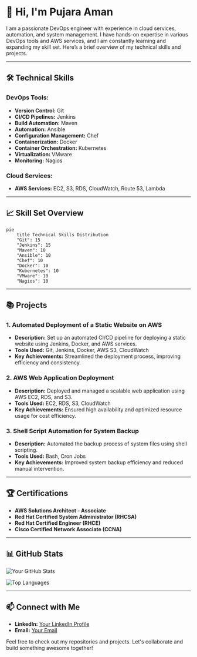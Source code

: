 # 👋 Hi, I'm Pujara Aman

I am a passionate DevOps engineer with experience in cloud services, automation, and system management. I have hands-on expertise in various DevOps tools and AWS services, and I am constantly learning and expanding my skill set. Here’s a brief overview of my technical skills and projects.

---

## 🛠️ **Technical Skills**

### DevOps Tools:
- **Version Control:** Git
- **CI/CD Pipelines:** Jenkins
- **Build Automation:** Maven
- **Automation:** Ansible
- **Configuration Management:** Chef
- **Containerization:** Docker
- **Container Orchestration:** Kubernetes
- **Virtualization:** VMware
- **Monitoring:** Nagios

### Cloud Services:
- **AWS Services:** EC2, S3, RDS, CloudWatch, Route 53, Lambda

---

## 📈 **Skill Set Overview**

```mermaid
pie
    title Technical Skills Distribution
    "Git": 15
    "Jenkins": 15
    "Maven": 10
    "Ansible": 10
    "Chef": 10
    "Docker": 10
    "Kubernetes": 10
    "VMware": 10
    "Nagios": 10
```

---

## 📚 **Projects**

### 1. **Automated Deployment of a Static Website on AWS**
- **Description:** Set up an automated CI/CD pipeline for deploying a static website using Jenkins, Docker, and AWS services.
- **Tools Used:** Git, Jenkins, Docker, AWS S3, CloudWatch
- **Key Achievements:** Streamlined the deployment process, improving efficiency and consistency.
  
### 2. **AWS Web Application Deployment**
- **Description:** Deployed and managed a scalable web application using AWS EC2, RDS, and S3.
- **Tools Used:** EC2, RDS, S3, CloudWatch
- **Key Achievements:** Ensured high availability and optimized resource usage for cost efficiency.

### 3. **Shell Script Automation for System Backup**
- **Description:** Automated the backup process of system files using shell scripting.
- **Tools Used:** Bash, Cron Jobs
- **Key Achievements:** Improved system backup efficiency and reduced manual intervention.

---

## 🏆 **Certifications**
- **AWS Solutions Architect - Associate**
- **Red Hat Certified System Administrator (RHCSA)**
- **Red Hat Certified Engineer (RHCE)**
- **Cisco Certified Network Associate (CCNA)**

---

## 📊 **GitHub Stats**

![Your GitHub Stats](https://github-readme-stats.vercel.app/api?username=your-github-username&show_icons=true&theme=radical)

![Top Languages](https://github-readme-stats.vercel.app/api/top-langs/?username=your-github-username&layout=compact&theme=radical)

---

## 📫 **Connect with Me**
- **LinkedIn:** [Your LinkedIn Profile](https://linkedin.com/in/your-profile)
- **Email:** [Your Email](mailto:your-email@example.com)

Feel free to check out my repositories and projects. Let's collaborate and build something awesome together!
```
